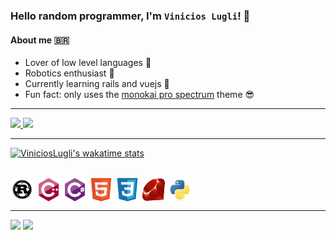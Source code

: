 ### Hello random programmer, I'm `Vinicios Lugli`! 🤗

#### About me 🇧🇷
- Lover of low level languages 🥰
- Robotics enthusiast 🤖
- Currently learning rails and vuejs 🐙
- Fun fact: only uses the [monokai pro spectrum](https://monokai.pro/) theme 😎

---

<div>
	<a href="https://github.com/ViniciosLugli">
	<img height="177em" src="https://github-readme-stats-vinicios-lugli.vercel.app/api?username=ViniciosLugli&show_icons=true&theme=github_dark&include_all_commits=true&count_private=true&title_color=FF6188&icon_color=947BAF&text_color=C8C8C8&bg_color=222222"/>
	<img height="180em" src="https://github-readme-stats-vinicios-lugli.vercel.app/api/top-langs/?username=ViniciosLugli&layout=compact&langs_count=7&theme=github_dark&count_private=true&title_color=FF6188&icon_color=fff&text_color=9f9f9f&bg_color=222222"/>
</div>

---

[![ViniciosLugli's wakatime stats](https://github-readme-stats-vinicios-lugli.vercel.app/api/wakatime?username=ViniciosLugli&layout=compact&langs_count=6)](https://github.com/ViniciosLugli?tab=repositories)

<div style="display: inline_block"><br>
	<img align="center" height="38" width="38" src="https://raw.githubusercontent.com/devicons/devicon/master/icons/rust/rust-plain.svg">
	<img align="center" height="38" width="38" src="https://raw.githubusercontent.com/devicons/devicon/master/icons/cplusplus/cplusplus-original.svg">
	<img align="center" height="38" width="38" src="https://raw.githubusercontent.com/devicons/devicon/master/icons/csharp/csharp-original.svg">
	<img align="center" height="38" width="38" src="https://raw.githubusercontent.com/devicons/devicon/master/icons/html5/html5-original.svg">
	<img align="center" height="38" width="38" src="https://raw.githubusercontent.com/devicons/devicon/master/icons/css3/css3-original.svg">
	<img align="center" height="38" width="38" src="https://raw.githubusercontent.com/devicons/devicon/master/icons/ruby/ruby-original.svg">
	<img align="center" height="38" width="38" src="https://raw.githubusercontent.com/devicons/devicon/master/icons/python/python-original.svg">

</div>

---

<div>
	<a href = "mailto:vinicioslugli@gmail.com"><img src="https://img.shields.io/badge/Gmail-D14836?style=for-the-badge&logo=gmail&logoColor=white" target="_blank"></a>
	<a href="https://www.linkedin.com/in/vinicioslugli/" target="_blank"><img src="https://img.shields.io/badge/LinkedIn-0077B5?style=for-the-badge&logo=linkedin&logoColor=white" target="_blank"></a>
</div>